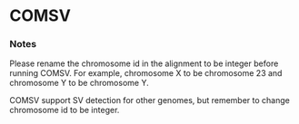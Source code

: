# COMSV

### Notes
Please rename the chromosome id in the alignment to be integer before running COMSV. For example, chromosome X to be chromosome 23 and chromosome Y to be chromosome Y. 

COMSV support SV detection for other genomes, but remember to change chromosome id to be integer.
